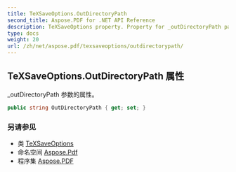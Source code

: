 ```yaml
---
title: TeXSaveOptions.OutDirectoryPath
second_title: Aspose.PDF for .NET API Reference
description: TeXSaveOptions property. Property for _outDirectoryPath parameter
type: docs
weight: 20
url: /zh/net/aspose.pdf/texsaveoptions/outdirectorypath/
---
```

## TeXSaveOptions.OutDirectoryPath 属性

_outDirectoryPath 参数的属性。

```csharp
public string OutDirectoryPath { get; set; }
```

### 另请参见

* 类 [TeXSaveOptions](../)
* 命名空间 [Aspose.Pdf](../../../aspose.pdf/)
* 程序集 [Aspose.PDF](../../../)